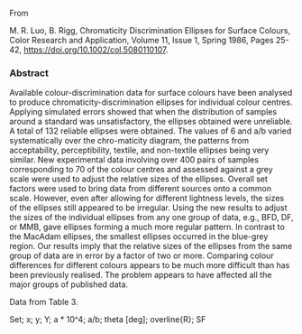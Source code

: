 From

M. R. Luo, B. Rigg,
Chromaticity Discrimination Ellipses for Surface Colours,
Color Research and Application, Volume 11, Issue 1, Spring 1986, Pages 25-42,
<https://doi.org/10.1002/col.5080110107>.

### Abstract

Available colour-discrimination data for surface colours have been analysed to
produce chromaticity-discrimination ellipses for individual colour centres.
Applying simulated errors showed that when the distribution of samples around a
standard was unsatisfactory, the ellipses obtained were unreliable. A total of
132 reliable ellipses were obtained. The values of 6 and a/b varied
systematically over the chro-maticity diagram, the patterns from acceptability,
perceptibility, textile, and non-textile ellipses being very similar. New
experimental data involving over 400 pairs of samples corresponding to 70 of
the colour centres and assessed against a grey scale were used to adjust the
relative sizes of the ellipses. Overall set factors were used to bring data
from different sources onto a common scale. However, even after allowing for
different lightness levels, the sizes of the ellipses still appeared to be
irregular. Using the new results to adjust the sizes of the individual ellipses
from any one group of data, e.g., BFD, DF, or MMB, gave ellipses forming a much
more regular pattern. In contrast to the MacAdam ellipses, the smallest
ellipses occurred in the blue-grey region. Our results imply that the relative
sizes of the ellipses from the same group of data are in error by a factor of
two or more. Comparing colour differences for different colours appears to be
much more difficult than has been previously realised. The problem appears to
have affected all the major groups of published data.

Data from Table 3.

Set; x; y; Y; a \* 10^4; a/b; theta [deg]; overline{R}; SF
